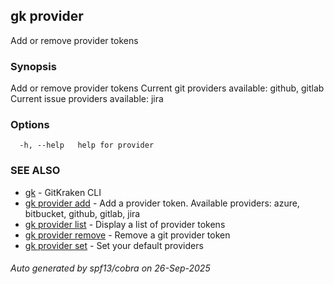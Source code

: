## gk provider

Add or remove provider tokens

### Synopsis

Add or remove provider tokens
Current git providers available: github, gitlab
Current issue providers available: jira


### Options

```
  -h, --help   help for provider
```

### SEE ALSO

* [gk](gk.md)	 - GitKraken CLI
* [gk provider add](gk_provider_add.md)	 - Add a provider token. Available providers: azure, bitbucket, github, gitlab, jira
* [gk provider list](gk_provider_list.md)	 - Display a list of provider tokens
* [gk provider remove](gk_provider_remove.md)	 - Remove a git provider token
* [gk provider set](gk_provider_set.md)	 - Set your default providers

###### Auto generated by spf13/cobra on 26-Sep-2025
